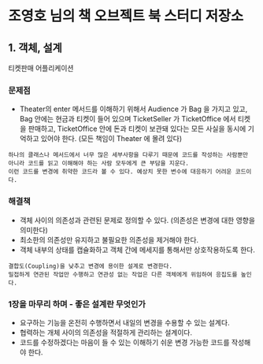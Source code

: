 # 조영호 님의 책 오브젝트 북 스터디 저장소

## 1. 객체, 설계

티켓판매 어플리케이션

### 문제점

- Theater의 enter 메서드를 이해하기 위해서 Audience 가 Bag 을 가지고 있고, Bag 안에는 현금과 티켓이 들어 있으며
TicketSeller 가 TicketOffice 에서 티켓을 판매하고, TicketOffice 안에 돈과 티켓이 보관돼 있다는 모든 사실을 동시에 기억하고 있어야 한다.
(모든 책임이 Theater 에 몰려 있다)
  
  
```
하나의 클래스나 메서드에서 너무 많은 세부사항을 다루기 때문에 코드를 작성하는 사람뿐만 아니라 코드를 읽고 이해해야 하는 사람 모두에게 큰 부담을 지운다.
이런 코드를 변경에 취약한 코드라 볼 수 있다. 예상치 못한 변수에 대응하기 어려운 코드이다.
``` 

### 해결책 

- 객체 사이의 의존성과 관련된 문제로 정의할 수 있다. (의존성은 변경에 대한 영향을 의미한다) 
- 최소한의 의존성만 유지하고 불필요한 의존성을 제거해야 한다.
- 객체 내부의 상태를 캡슐화하고 객체 간에 메세지를 통해서만 상호작용하도록 한다.
```
결합도(Coupling)을 낮추고 변경에 용이한 설계로 변경한다.
밀접하게 연관된 작업만 수행하고 연관성 없는 작업은 다른 객체에게 위임하여 응집도를 높인다.
```

### 1장을 마무리 하며 - 좋은 설계란 무엇인가

- 요구하는 기능을 온전히 수행하면서 내일의 변경을 수용할 수 있는 설계다.
- 협력하는 개체 사이의 의존성을 적절하게 관리하는 설계이다.
- 코드를 수정하겠다는 마음이 들 수 있는 이해하기 쉬운 변경 가능한 코드를 작성해야 한다.
